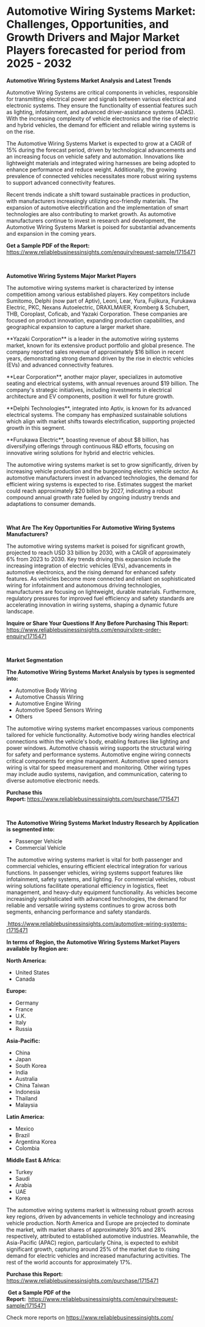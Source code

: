 <p><h1>Automotive Wiring Systems Market: Challenges, Opportunities, and Growth Drivers and Major Market Players forecasted for period from 2025 - 2032</h1></p><p><strong>Automotive Wiring Systems Market Analysis and Latest Trends</strong></p>
<p><p>Automotive Wiring Systems are critical components in vehicles, responsible for transmitting electrical power and signals between various electrical and electronic systems. They ensure the functionality of essential features such as lighting, infotainment, and advanced driver-assistance systems (ADAS). With the increasing complexity of vehicle electronics and the rise of electric and hybrid vehicles, the demand for efficient and reliable wiring systems is on the rise.</p><p>The Automotive Wiring Systems Market is expected to grow at a CAGR of 15% during the forecast period, driven by technological advancements and an increasing focus on vehicle safety and automation. Innovations like lightweight materials and integrated wiring harnesses are being adopted to enhance performance and reduce weight. Additionally, the growing prevalence of connected vehicles necessitates more robust wiring systems to support advanced connectivity features.</p><p>Recent trends indicate a shift toward sustainable practices in production, with manufacturers increasingly utilizing eco-friendly materials. The expansion of automotive electrification and the implementation of smart technologies are also contributing to market growth. As automotive manufacturers continue to invest in research and development, the Automotive Wiring Systems Market is poised for substantial advancements and expansion in the coming years.</p></p>
<p><strong>Get a Sample PDF of the Report:&nbsp;</strong> <a href="https://www.reliablebusinessinsights.com/enquiry/request-sample/1715471?utm_campaign=3430&utm_medium=2&utm_source=Github&utm_content=ia&utm_term=30032025&utm_id=automotive-wiring-systems">https://www.reliablebusinessinsights.com/enquiry/request-sample/1715471</a></p>
<p>&nbsp;</p>
<p><strong>Automotive Wiring Systems Major Market Players</strong></p>
<p><p>The automotive wiring systems market is characterized by intense competition among various established players. Key competitors include Sumitomo, Delphi (now part of Aptiv), Leoni, Lear, Yura, Fujikura, Furukawa Electric, PKC, Nexans Autoelectric, DRAXLMAIER, Kromberg & Schubert, THB, Coroplast, Coficab, and Yazaki Corporation. These companies are focused on product innovation, expanding production capabilities, and geographical expansion to capture a larger market share.</p><p>**Yazaki Corporation** is a leader in the automotive wiring systems market, known for its extensive product portfolio and global presence. The company reported sales revenue of approximately $16 billion in recent years, demonstrating strong demand driven by the rise in electric vehicles (EVs) and advanced connectivity features.</p><p>**Lear Corporation**, another major player, specializes in automotive seating and electrical systems, with annual revenues around $19 billion. The company's strategic initiatives, including investments in electrical architecture and EV components, position it well for future growth.</p><p>**Delphi Technologies**, integrated into Aptiv, is known for its advanced electrical systems. The company has emphasized sustainable solutions which align with market shifts towards electrification, supporting projected growth in this segment.</p><p>**Furukawa Electric**, boasting revenue of about $8 billion, has diversifying offerings through continuous R&D efforts, focusing on innovative wiring solutions for hybrid and electric vehicles.</p><p>The automotive wiring systems market is set to grow significantly, driven by increasing vehicle production and the burgeoning electric vehicle sector. As automotive manufacturers invest in advanced technologies, the demand for efficient wiring systems is expected to rise. Estimates suggest the market could reach approximately $20 billion by 2027, indicating a robust compound annual growth rate fueled by ongoing industry trends and adaptations to consumer demands.</p></p>
<p>&nbsp;</p>
<p><strong>What Are The Key Opportunities For Automotive Wiring Systems Manufacturers?</strong></p>
<p><p>The automotive wiring systems market is poised for significant growth, projected to reach USD 33 billion by 2030, with a CAGR of approximately 6% from 2023 to 2030. Key trends driving this expansion include the increasing integration of electric vehicles (EVs), advancements in automotive electronics, and the rising demand for enhanced safety features. As vehicles become more connected and reliant on sophisticated wiring for infotainment and autonomous driving technologies, manufacturers are focusing on lightweight, durable materials. Furthermore, regulatory pressures for improved fuel efficiency and safety standards are accelerating innovation in wiring systems, shaping a dynamic future landscape.</p></p>
<p><strong>Inquire or Share Your Questions If Any Before Purchasing This Report:</strong> <a href="https://www.reliablebusinessinsights.com/enquiry/pre-order-enquiry/1715471?utm_campaign=3430&utm_medium=2&utm_source=Github&utm_content=ia&utm_term=30032025&utm_id=automotive-wiring-systems">https://www.reliablebusinessinsights.com/enquiry/pre-order-enquiry/1715471</a></p>
<p>&nbsp;</p>
<p><strong>Market Segmentation</strong></p>
<p><strong>The Automotive Wiring Systems Market Analysis by types is segmented into:</strong></p>
<p><ul><li>Automotive Body Wiring</li><li>Automotive Chassis Wiring</li><li>Automotive Engine Wiring</li><li>Automotive Speed Sensors Wiring</li><li>Others</li></ul></p>
<p><p>The automotive wiring systems market encompasses various components tailored for vehicle functionality. Automotive body wiring handles electrical connections within the vehicle's body, enabling features like lighting and power windows. Automotive chassis wiring supports the structural wiring for safety and performance systems. Automotive engine wiring connects critical components for engine management. Automotive speed sensors wiring is vital for speed measurement and monitoring. Other wiring types may include audio systems, navigation, and communication, catering to diverse automotive electronic needs.</p></p>
<p><strong>Purchase this Report:&nbsp;</strong><a href="https://www.reliablebusinessinsights.com/purchase/1715471?utm_campaign=3430&utm_medium=2&utm_source=Github&utm_content=ia&utm_term=30032025&utm_id=automotive-wiring-systems">https://www.reliablebusinessinsights.com/purchase/1715471</a></p>
<p>&nbsp;</p>
<p><strong>The Automotive Wiring Systems Market Industry Research by Application is segmented into:</strong></p>
<p><ul><li>Passenger Vehicle</li><li>Commercial Vehicle</li></ul></p>
<p><p>The automotive wiring systems market is vital for both passenger and commercial vehicles, ensuring efficient electrical integration for various functions. In passenger vehicles, wiring systems support features like infotainment, safety systems, and lighting. For commercial vehicles, robust wiring solutions facilitate operational efficiency in logistics, fleet management, and heavy-duty equipment functionality. As vehicles become increasingly sophisticated with advanced technologies, the demand for reliable and versatile wiring systems continues to grow across both segments, enhancing performance and safety standards.</p></p>
<p><a href="https://www.reliablebusinessinsights.com/automotive-wiring-systems-r1715471?utm_campaign=3430&utm_medium=2&utm_source=Github&utm_content=ia&utm_term=30032025&utm_id=automotive-wiring-systems">&nbsp;https://www.reliablebusinessinsights.com/automotive-wiring-systems-r1715471</a></p>
<p><strong>In terms of Region, the Automotive Wiring Systems Market Players available by Region are:</strong></p>
<p>
    <p> <strong> North America: </strong>
        <ul>
            <li>United States</li>
            <li>Canada</li>
        </ul>
        </p> 
    <p> <strong> Europe: </strong>
        <ul>
            <li>Germany</li>
            <li>France</li>
            <li>U.K.</li>
            <li>Italy</li>
            <li>Russia</li>
        </ul>
        </p> 
    <p> <strong> Asia-Pacific: </strong>
        <ul>
            <li>China</li>
            <li>Japan</li>
            <li>South Korea</li>
            <li>India</li>
            <li>Australia</li>
            <li>China Taiwan</li>
            <li>Indonesia</li>
            <li>Thailand</li>
            <li>Malaysia</li>
        </ul>
        </p> 
    <p> <strong> Latin America: </strong>
        <ul>
            <li>Mexico</li>
            <li>Brazil</li>
            <li>Argentina Korea</li>
            <li>Colombia</li>
        </ul>
        </p> 
    <p> <strong> Middle East & Africa: </strong>
        <ul>
            <li>Turkey</li>
            <li>Saudi</li>
            <li>Arabia</li>
            <li>UAE</li>
            <li>Korea</li>
        </ul>
    </p>
    </p>
<p><p>The automotive wiring systems market is witnessing robust growth across key regions, driven by advancements in vehicle technology and increasing vehicle production. North America and Europe are projected to dominate the market, with market shares of approximately 30% and 28% respectively, attributed to established automotive industries. Meanwhile, the Asia-Pacific (APAC) region, particularly China, is expected to exhibit significant growth, capturing around 25% of the market due to rising demand for electric vehicles and increased manufacturing activities. The rest of the world accounts for approximately 17%.</p></p>
<p><strong>Purchase this Report: </strong><a href="https://www.reliablebusinessinsights.com/purchase/1715471?utm_campaign=3430&utm_medium=2&utm_source=Github&utm_content=ia&utm_term=30032025&utm_id=automotive-wiring-systems">https://www.reliablebusinessinsights.com/purchase/1715471</a></p>
<p>&nbsp;<strong>Get a Sample PDF of the Report:&nbsp;&nbsp;</strong><a href="https://www.reliablebusinessinsights.com/enquiry/request-sample/1715471?utm_campaign=3430&utm_medium=2&utm_source=Github&utm_content=ia&utm_term=30032025&utm_id=automotive-wiring-systems">https://www.reliablebusinessinsights.com/enquiry/request-sample/1715471</a></p>
<p><strong></strong></p>
<p>Check more reports on <a href="https://www.reliablebusinessinsights.com/?utm_campaign=3430&utm_medium=2&utm_source=Github&utm_content=ia&utm_term=30032025&utm_id=automotive-wiring-systems">https://www.reliablebusinessinsights.com/</a></p>